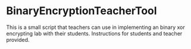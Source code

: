 # BinaryEncryptionTeacherTool
This is a small script that teachers can use in implementing an binary xor encrypting lab with their students. Instructions for students and teacher provided.
